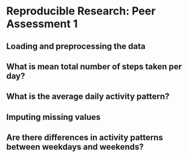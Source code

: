 # Reproducible Research: Peer Assessment 1


## Loading and preprocessing the data



## What is mean total number of steps taken per day?



## What is the average daily activity pattern?



## Imputing missing values
<!-- Note to self: imputing is not a typo like you thought the first time. -->


## Are there differences in activity patterns between weekdays and weekends?
